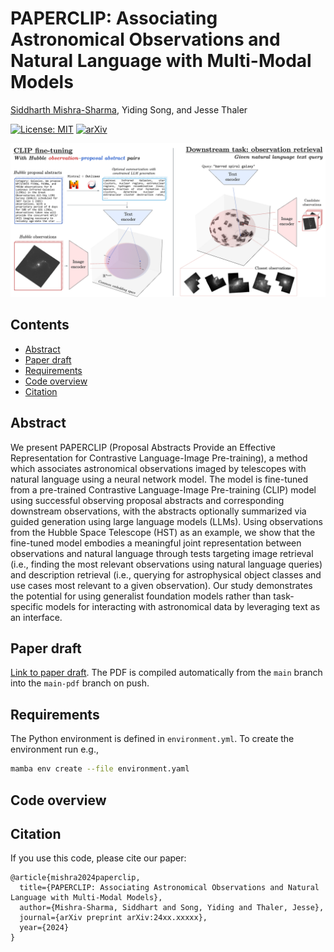 # PAPERCLIP: Associating Astronomical Observations and Natural Language with Multi-Modal Models<!-- omit from toc -->

[Siddharth Mishra-Sharma](mailto:smsharma@mit.edu), Yiding Song, and Jesse Thaler

[![License: MIT](https://img.shields.io/badge/License-MIT-red.svg)](https://opensource.org/licenses/MIT)
[![arXiv](https://img.shields.io/badge/arXiv-24xx.xxxxx%20-green.svg)](https://arxiv.org/abs/24xx.xxxxx)

![Figure](paper/plots/figure.png)

## Contents<!-- omit from toc -->

- [Abstract](#abstract)
- [Paper draft](#paper-draft)
- [Requirements](#requirements)
- [Code overview](#code-overview)
- [Citation](#citation)


## Abstract

We present PAPERCLIP (Proposal Abstracts Provide an Effective Representation for Contrastive Language-Image Pre-training), a method which associates astronomical observations imaged by telescopes with natural language using a neural network model. The model is fine-tuned from a pre-trained Contrastive Language-Image Pre-training (CLIP) model using successful observing proposal abstracts and corresponding downstream observations, with the abstracts optionally summarized via guided generation using large language models (LLMs). Using observations from the Hubble Space Telescope (HST) as an example, we show that the fine-tuned model embodies a meaningful joint representation between observations and natural language through tests targeting image retrieval (i.e., finding the most relevant observations using natural language queries) and description retrieval (i.e., querying for astrophysical object classes and use cases most relevant to a given observation). Our study demonstrates the potential for using generalist foundation models rather than task-specific models for interacting with astronomical data by leveraging text as an interface.

## Paper draft

[Link to paper draft](https://github.com/smsharma/HubbleCLIP/blob/main-pdf/paper/hubble_paperclip.pdf). The PDF is compiled automatically from the `main` branch into the `main-pdf` branch on push.

## Requirements

The Python environment is defined in `environment.yml`. To create the environment run e.g.,
``` sh
mamba env create --file environment.yaml
```

## Code overview


## Citation

If you use this code, please cite our paper:

```
@article{mishra2024paperclip,
  title={PAPERCLIP: Associating Astronomical Observations and Natural Language with Multi-Modal Models},
  author={Mishra-Sharma, Siddhart and Song, Yiding and Thaler, Jesse},
  journal={arXiv preprint arXiv:24xx.xxxxx},
  year={2024}
}
```